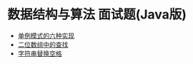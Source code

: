 # 数据结构与算法 面试题(Java版)

- [单例模式的六种实现](src/review02)
- [二位数组中的查找](src/review03)
- [字符串替换空格](src/review04)
